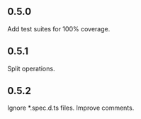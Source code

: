 ## 0.5.0

Add test suites for 100% coverage.

## 0.5.1

Split operations.

## 0.5.2

Ignore *.spec.d.ts files.
Improve comments.